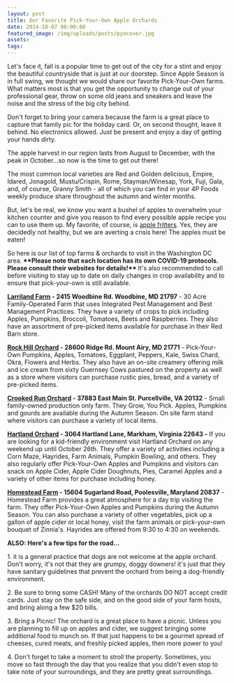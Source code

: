 ```yaml
---
layout: post
title: Our Favorite Pick-Your-Own Apple Orchards
date: 2014-10-07 00:00:00
featured_image: /img/uploads/posts/pyocover.jpg
assets:
tags:
---
```


<div class="editable"><p>Let's face it, fall is a popular time to get out of the city for a stint and enjoy the beautiful countryside that is just at our doorstep. Since Apple Season is in full swing, we thought we would share our favorite Pick-Your-Own farms. What matters most is that you get the opportunity to change out of your professional gear, throw on some old jeans and sneakers and leave the noise and the stress of the big city behind.</p><p>Don't forget to bring your camera because the farm is a great place to capture that family pic for the holiday card. Or, on second thought, leave it behind. No electronics allowed. Just be present and enjoy a day of getting your hands dirty.</p><p>The apple harvest in our region lasts from August to December, with the peak in October&hellip;so now is the time to get out there!</p><p>The most common local varieties are Red and Golden delicious, Empire, Idared, Jonagold, Mustu/Crispin, Rome, Stayman/Winesap, York, Fuji, Gala, and, of course, Granny Smith - all of which you can find in your 4P Foods weekly produce share throughout the autumn and winter months.&nbsp;</p><p>But, let's be real, we know you want a bushel of apples to overwhelm your kitchen counter and give you reason to find every possible apple recipe you can to use them up. My favorite, of course, is&nbsp;<a target="_blank" href="http://www.pinterest.com/pin/344455071473952425/">apple fritters</a>. Yes, they are decidedly not healthy, but we are averting a crisis here! The apples must be eaten!</p><p>So here is our list of top farms &amp; orchards to visit in the Washington DC area.<strong>&nbsp;**Please note that each location has its own COVID-19 protocols. Please consult their websites for details!**&nbsp;</strong>It's also recommended to call before visiting to stay up to date on daily changes in crop availability and to ensure that pick-your-own is still available.</p><p><strong><a target="_blank" href="http://www.pickyourown.com/">Larriland Farm</a>&nbsp;- 2415 Woodbine Rd. Woodbine, MD 21797</strong>&nbsp;- 30 Acre Family-Operated Farm that uses Integrated Pest Management and Best Management Practices. They have a variety of crops to pick including Apples, Pumpkins, Broccoli, Tomatoes, Beets and Raspberries. They also have an assortment of pre-picked items available for purchase in their Red Barn store.</p><p><strong><a target="_blank" href="http://www.rockhillorchard.com/">Rock Hill Orchard</a>&nbsp;- 28600 Ridge Rd. Mount Airy, MD 21771</strong>&nbsp;- Pick-Your-Own Pumpkins, Apples, Tomatoes, Eggplant, Peppers, Kale, Swiss Chard, Okra, Flowers and Herbs. They also have an on-site creamery offering milk and ice cream from sixty Guernsey Cows pastured on the property as well as a store where visitors can purchase rustic pies, bread, and a variety of pre-picked items.</p><p><strong><a target="_blank" href="http://crookedrunorchard.com/">Crooked Run Orchard</a>&nbsp;- 37883 East Main St. Purcellville, VA 20132</strong>&nbsp;- Small family-owned production only farm. They Grow, You Pick. Apples, Pumpkins and gourds are available during the Autumn Season. On site farm stand where visitors can purchase a variety of local items.</p><p><strong><a href="http://www.hartlandorchard.com/default.htm">Hartland Orchard</a>&nbsp;- 3064 Hartland Lane, Markham, Virginia 22643 -</strong>&nbsp;If you are looking for a kid-friendly environment visit Hartland Orchard on any weekend up until October 26th. They offer a variety of activities including a Corn Maze, Hayrides, Farm Animals, Pumpkin Bowling, and others. They also regularly offer Pick-Your-Own Apples and Pumpkins and visitors can snack on Apple Cider, Apple Cider Doughnuts, Pies, Caramel Apples and a variety of other items for purchase including honey.</p><p><strong><a target="_blank" href="http://www.homestead-farm.net/index.html">Homestead Farm</a>&nbsp;- 15604 Sugarland Road, Poolesville, Maryland 20837</strong>&nbsp;- Homestead Farm provides a great atmosphere for a day trip visiting the farm. They offer Pick-Your-Own Apples and Pumpkins during the Autumn Season. You can also purchase a variety of other vegetables, pick up a gallon of apple cider or local honey, visit the farm animals or pick-your-own bouquet of Zinnia's. Hayrides are offered from 9:30 to 4:30 on weekends.</p><p><strong>ALSO: Here's a few tips for the road&hellip;</strong></p><p>1. it is a general practice that dogs are not welcome at the apple orchard. Don't worry, it's not that they are grumpy, doggy downers! it's just that they have sanitary guidelines that prevent the orchard from being a dog-friendly environment.</p><p>2. Be sure to bring some CASH! Many of the orchards DO NOT accept credit cards. Just stay on the safe side, and on the good side of your farm hosts, and bring along a few $20 bills.</p><p>3. Bring a Picnic! The orchard is a great place to have a picnic. Unless you are planning to fill up on apples and cider, we suggest bringing some additional food to munch on. If that just happens to be a gourmet spread of cheeses, cured meats, and freshly picked apples, then more power to you!</p><p>4. Don't forget to take a moment to stroll the property. Sometimes, you move so fast through the day that you realize that you didn't even stop to take note of your surroundings, and they are pretty great surroundings.</p><p>&nbsp;</p></div>